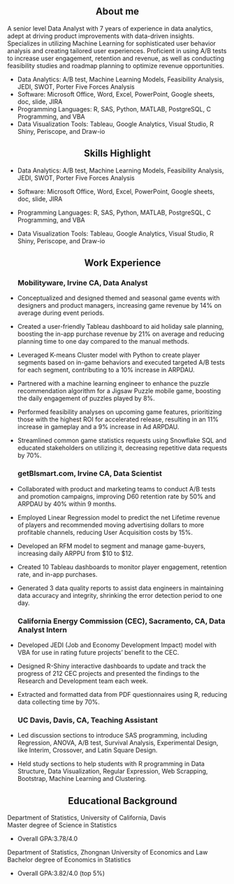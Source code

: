 
<h2 align="center">About me</h2>   
A senior level Data Analyst with 7 years of experience in data analytics, adept at driving product improvements with data-driven insights. Specializes in utilizing Machine Learning for sophisticated user behavior analysis and creating tailored user experiences. Proficient in using A/B tests to increase user engagement, retention and revenue, as well as conducting feasibility studies and roadmap planning to optimize revenue opportunities.

- Data Analytics: A/B test, Machine Learning Models, Feasibility Analysis, JEDI, SWOT, Porter Five Forces Analysis
- Software:	Microsoft Office, Word, Excel, PowerPoint, Google sheets, doc, slide, JIRA
- Programming Languages:	R, SAS, Python, MATLAB, PostgreSQL, C Programming, and VBA
- Data Visualization Tools:	Tableau, Google Analytics, Visual Studio, R Shiny, Periscope, and Draw-io
<h2 align="center">Skills Highlight</h2>   

- Data Analytics: A/B test, Machine Learning Models, Feasibility Analysis, JEDI, SWOT, Porter Five Forces Analysis
- Software:	Microsoft Office, Word, Excel, PowerPoint, Google sheets, doc, slide, JIRA
- Programming Languages:	R, SAS, Python, MATLAB, PostgreSQL, C Programming, and VBA
- Data Visualization Tools:	Tableau, Google Analytics, Visual Studio, R Shiny, Periscope, and Draw-io

  <h2 align="center"> Work Experience </h2>  
  <h3 align="left">Mobilityware, Irvine CA, Data Analyst</h3>  

- Conceptualized and designed themed and seasonal game events with designers and product managers, increasing game revenue by 14% on average during event periods.
-	Created a user-friendly Tableau dashboard to aid holiday sale planning, boosting the in-app purchase revenue by 21% on average and reducing planning time to one day compared to the manual methods.
- Leveraged K-means Cluster model with Python to create player segments based on in-game behaviors and executed targeted A/B tests for each segment, contributing to a 10% increase in ARPDAU.
-	Partnered with a machine learning engineer to enhance the puzzle recommendation algorithm for a Jigsaw Puzzle mobile game, boosting the daily engagement of puzzles played by 8%.
-	Performed feasibility analyses on upcoming game features, prioritizing those with the highest ROI for accelerated release, resulting in an 11% increase in gameplay and a 9% increase in Ad ARPDAU. 
- Streamlined common game statistics requests using Snowflake SQL and educated stakeholders on utilizing it, decreasing repetitive data requests by 70%.

  <h3 align="left">getBIsmart.com, Irvine CA, Data Scientist</h3> 

- Collaborated with product and marketing teams to conduct A/B tests and promotion campaigns, improving D60 retention rate by 50% and ARPDAU by 40% within 9 months.
- Employed Linear Regression model to predict the net Lifetime revenue of players and recommended moving advertising dollars to more profitable channels, reducing User Acquisition costs by 15%.
-	Developed an RFM model to segment and manage game-buyers, increasing daily ARPPU from $10 to $12.
- Created 10 Tableau dashboards to monitor player engagement, retention rate, and in-app purchases.
- Generated 3 data quality reports to assist data engineers in maintaining data accuracy and integrity, shrinking the error detection period to one day.
             
  <h3 align="left">California Energy Commission (CEC), Sacramento, CA, Data Analyst Intern</h3> 

-	Developed JEDI (Job and Economy Development Impact) model with VBA for use in rating future projects’ benefit to the CEC.
- Designed R-Shiny interactive dashboards to update and track the progress of 212 CEC projects and presented the findings to the Research and Development team each week.
- Extracted and formatted data from PDF questionnaires using R, reducing data collecting time by 70%.
  
  <h3 align="left">UC Davis, Davis, CA, Teaching Assistant</h3> 

-	Led discussion sections to introduce SAS programming, including Regression, ANOVA, A/B test, Survival Analysis, Experimental Design, like Interim, Crossover, and Latin Square Design.
- Held study sections to help students with R programming in Data Structure, Data Visualization, Regular Expression, Web Scrapping, Bootstrap, Machine Learning and Clustering.



  <h2 align="center"> Educational Background </h2>

<div align="left">Department of Statistics, University of California, Davis </div>                                        
<div align="left">Master degree of Science in Statistics</div> 

- Overall GPA:3.78/4.0       
<div align="left">Department of Statistics, Zhongnan University of Economics and Law </div>                                                                                            
<div align="left">Bachelor degree of Economics in Statistics</div>   

-	Overall GPA:3.82/4.0 (top 5%)                                                 

                     
                                           







